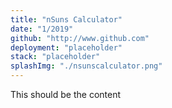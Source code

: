 ```yaml
---
title: "nSuns Calculator"
date: "1/2019"
github: "http://www.github.com"
deployment: "placeholder"
stack: "placeholder"
splashImg: "./nsunscalculator.png"
---
```


This should be the content
